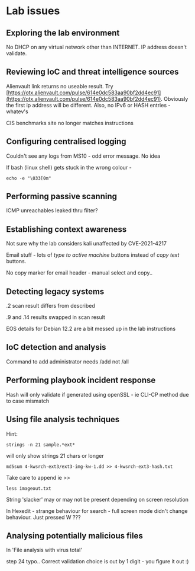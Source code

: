 # Lab issues

## Exploring the lab environment

No DHCP on any virtual network other than INTERNET. IP address doesn't validate.

## Reviewing IoC and threat intelligence sources

Alienvault link returns no useable result. Try [https://otx.alienvault.com/pulse/614e0dc583aa90bf2dd4ec91](https://otx.alienvault.com/pulse/614e0dc583aa90bf2dd4ec91). Obviously the first ip address will be different. Also, no IPv6 or HASH entries - whatev's

CIS benchmarks site no longer matches instructions

## Configuring centralised logging

Couldn't see any logs from MS10 - odd error message. No idea

If bash (linux shell) gets stuck in the wrong colour -

`echo -e "\033[0m"`

## Performing passive scanning

ICMP unreachables leaked thru filter?

## Establishing context awareness

Not sure why the lab considers kali unaffected by CVE-2021-4217

Email stuff - lots of *type to active machine* buttons instead of *copy text* buttons.

No copy marker for email header - manual select and copy..

## Detecting legacy systems

.2 scan result differs from described

.9 and .14 results swapped in scan result

EOS details for Debian 12.2 are a bit messed up in the lab instructions

## IoC detection and analysis

Command to add  administrator needs /add not /all

## Performing playbook incident response

Hash will only validate if generated using openSSL - ie CLI-CP method due to case mismatch

## Using file analysis techniques

Hint:

`strings -n 21 sample.*ext*`

will only show strings 21 chars or longer

`md5sum 4-kwsrch-ext3/ext3-img-kw-1.dd >> 4-kwsrch-ext3-hash.txt`

Take care to append ie >>

`less imageout.txt`

String 'slacker' may or may not be present depending on screen resolution

In Hexedit - strange behaviour for search - full screen mode didn't change behaviour. Just pressed W ???

## Analysing potentially malicious files

In 'File analysis with virus total'

step 24 typo.. Correct validation choice is out by 1 digit - you figure it out :)
